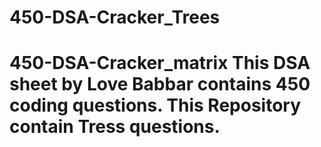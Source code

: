 # 450-DSA-Cracker_Trees
# 450-DSA-Cracker_matrix This DSA sheet by Love Babbar contains 450 coding questions. This Repository contain Tress questions.
